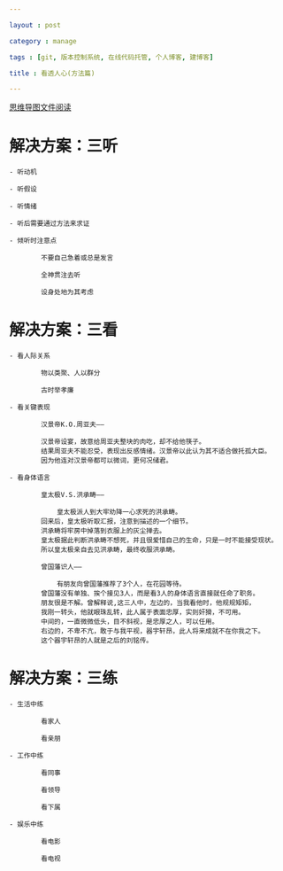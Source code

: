 ```yaml
---

layout : post

category : manage

tags : [git, 版本控制系统, 在线代码托管, 个人博客, 建博客]

title : 看透人心(方法篇)

---
```


[思维导图文件阅读](https://www.mindmeister.com/external/drive/do_open?file_id=0B6K98da0px63Y2gyaTBqYmlfbGc)

# 解决方案：三听

    - 听动机

    - 听假设

    - 听情绪

    - 听后需要通过方法来求证

    - 倾听时注意点

			不要自己急着或总是发言
		
			全神贯注去听
		
			设身处地为其考虑
		
# 解决方案：三看

    - 看人际关系

			物以类聚、人以群分
		
			古时举孝廉
		
    - 看关键表现

			汉景帝K.O.周亚夫——
		
			汉景帝设宴，故意给周亚夫整块的肉吃，却不给他筷子。
			结果周亚夫不能忍受，表现出反感情绪。汉景帝以此认为其不适合做托孤大臣。
			因为他连对汉景帝都可以微词，更何况储君。
			
    - 看身体语言

			皇太极V.S.洪承畴——
			
				皇太极派人到大牢劝降一心求死的洪承畴。
			回来后，皇太极听取汇报，注意到描述的一个细节。
			洪承畴将牢房中掉落到衣服上的灰尘掸去。
			皇太极据此判断洪承畴不想死，并且很爱惜自己的生命，只是一时不能接受现状。
			所以皇太极亲自去见洪承畴，最终收服洪承畴。
			
			曾国藩识人——
			
				有朋友向曾国藩推荐了3个人，在花园等待。
			曾国藩没有单独、挨个接见3人，而是看3人的身体语言直接就任命了职务。
			朋友很是不解。曾解释说,这三人中，左边的，当我看他时，他规规矩矩，
			我刚一转头，他就眼珠乱转，此人属于表面忠厚，实则奸猾，不可用。
			中间的，一直微微低头，目不斜视，是忠厚之人，可以任用。
			右边的，不卑不亢，敢于与我平视，器宇轩昂，此人将来成就不在你我之下。
			这个器宇轩昂的人就是之后的刘铭传。
			
# 解决方案：三练

    - 生活中练

			看家人
		
			看亲朋
		
    - 工作中练

			看同事
		
			看领导
		
			看下属
		
    - 娱乐中练

			看电影
		
			看电视
		
